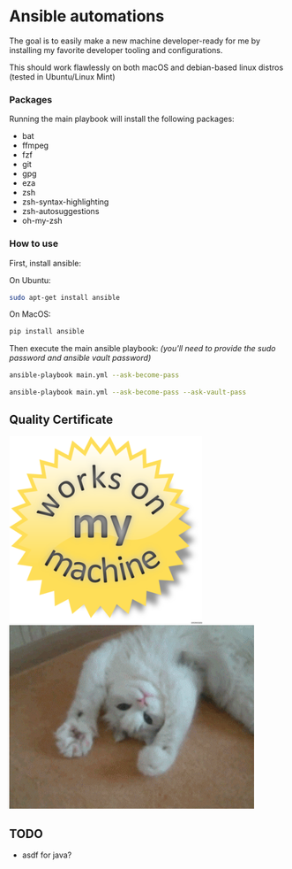 # Ansible automations
The goal is to easily make a new machine developer-ready for me by installing my favorite developer tooling and configurations.

This should work flawlessly on both macOS and debian-based linux distros (tested in Ubuntu/Linux Mint)

### Packages
Running the main playbook will install the following packages:
  - bat
  - ffmpeg
  - fzf
  - git
  - gpg
  - eza
  - zsh
  - zsh-syntax-highlighting
  - zsh-autosuggestions
  - oh-my-zsh
  

### How to use
First, install ansible:

On Ubuntu:
```sh
sudo apt-get install ansible
```

On MacOS:
```sh
pip install ansible
```

Then execute the main ansible playbook:
_(you'll need to provide the sudo password and ansible vault password)_
```sh
ansible-playbook main.yml --ask-become-pass
```
```sh
ansible-playbook main.yml --ask-become-pass --ask-vault-pass
```


## Quality Certificate
<img src="https://github.com/lily-gh/devtools/blob/img/img/works_on_my_machine.png" width="350" alt="Works on my machine" /> ![Kitty](https://github.com/lily-gh/devtools/blob/img/img/kitty_paws.gif)


## TODO
  - asdf for java?
